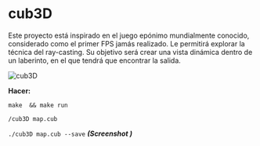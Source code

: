 # cub3D

Este proyecto está inspirado en el juego epónimo mundialmente conocido, considerado como el primer FPS jamás realizado.
Le permitirá explorar la técnica del ray-casting.
Su objetivo será crear una vista dinámica dentro de un laberinto, en el que tendrá que encontrar la salida.


![cub3D](https://user-images.githubusercontent.com/59937322/110688938-6ad70300-81e2-11eb-91d6-811082dab3bf.png)

**Hacer:** 

`make  && make run`

`/cub3D map.cub`

`./cub3D map.cub --save` **_(Screenshot )_**
